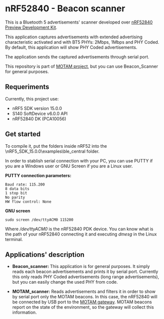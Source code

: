 # nRF52840 - Beacon scanner #

This is a Bluetooth 5 advertisements' scanner developed over [nRF52840 Preview Development Kit](https://www.nordicsemi.com/eng/Products/nRF52840-DK).

This application captures advertisements with extended advertising characteristic activated and with BT5 PHYs: 2Mbps, 1Mbps and PHY Coded. By default, this application will show PHY Coded advertisements.

The application sends the captured advertisements through serial port.

This repository is part of [MOTAM project](https://www.nics.uma.es/projects/motam), but you can use Beacon_Scanner for general purposes.

## Requeriments

Currently, this project use:
-   nRF5 SDK version 15.0.0
-   S140 SoftDevice v6.0.0 API
-   nRF52840 DK (PCA10056)

## Get started

To compile it, put the folders inside nRF52 into the \nRF5_SDK_15.0.0\examples\ble_central folder.

In order to stablish serial connection with your PC, you can use PUTTY if you are a Windows user or GNU Screen if you are a Linux user.

**PUTTY connection parameters:**

    Baud rate: 115.200
    8 data bits
    1 stop bit
    No parity
    HW flow control: None

**GNU screen**

    sudo screen /dev/ttyACM0 115200
    
Where */dev/ttyACM0* is the nRF52840 PDK device. You can know what is the path of your nRF52840 connecting it and executing *dmesg* in the Linux terminal.

## Applications' description

- **Beacon_scanner:** This application is for general purposes. It simply reads each beacon advertisements and prints it by serial port. Currently this only reads PHY Coded advertisements (long range advertisements), but you can easily change the used PHY from code.

- **MOTAM_scanner:** Reads advertisements and filters it in order to show by serial port only the MOTAM beacons. In this case, the nRF52840 will be connected by USB port to the [MOTAM gateway](https://github.com/nicslabdev/MOTAM-Gateway). MOTAM beacons report on the state of the environment, so the gateway will collect this information.
